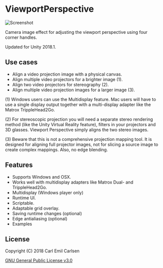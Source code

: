 ViewportPerspective
===================

![Screenshot](https://github.com/cecarlsen/ViewportPerspective/raw/master/Images/ViewportPerspectiveScreenshot.jpg)

Camera image effect for adjusting the viewport perspective using four corner handles.

Updated for Unity 2018.1.

Use cases
---------
- Align a video projection image with a physical canvas.
- Align multiple video projectors for a brighter image (1).
- Align two video projectors for stereography (2).
- Align multiple video projection images for a larger image (3).

(1) Windows users can use the Multidisplay feature. Mac users will have to use a single display output together with a multi-display adapter like the Matrox TrippleHead2Go.

(2) For stereoscopic projection you will need a separate stereo rendering method (like the Unity Virtual Reality feature), filters in your projectors and 3D glasses. Viewport Perspective simply aligns the two stereo images.

(3) Beware that this is not a comprehensive projection mapping tool. It is designed for aligning full projector images, not for slicing a source image to create complex mappings. Also, no edge blending.

Features
--------
- Supports Windows and OSX.
- Works well with multidisplay adapters like Matrox Dual- and TrippleHead2Go.
- Multidisplay (Windows player only)
- Runtime UI.
- Scriptable.
- Adaptable grid overlay.
- Saving runtime changes (optional)
- Edge antialiasing (optional)
- Examples




License
-------

Copyright (C) 2018 Carl Emil Carlsen

[GNU General Public License v3.0](https://www.gnu.org/licenses/gpl-3.0.en.html)
